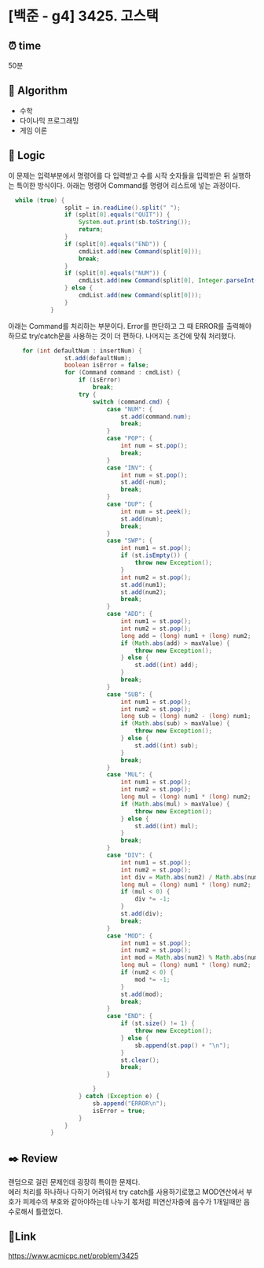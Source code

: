 # [백준 - g4] 3425. 고스택

## ⏰ **time**

50분

## :pushpin: **Algorithm**

- 수학
- 다이나믹 프로그래밍
- 게임 이론

## :round_pushpin: **Logic**

이 문제는 입력부분에서 명령어를 다 입력받고 수를 시작 숫자들을 입력받은 뒤 실행하는 특이한 방식이다.
아래는 명령어 Command를 명령어 리스트에 넣는 과정이다.

```java
  while (true) {
				split = in.readLine().split(" ");
				if (split[0].equals("QUIT")) {
					System.out.print(sb.toString());
					return;
				}
				if (split[0].equals("END")) {
					cmdList.add(new Command(split[0]));
					break;
				}
				if (split[0].equals("NUM")) {
					cmdList.add(new Command(split[0], Integer.parseInt(split[1])));
				} else {
					cmdList.add(new Command(split[0]));
				}
			}

```

아래는 Command를 처리하는 부분이다. Error를 판단하고 그 때 ERROR를 출력해야하므로 try/catch문을 사용하는 것이 더 편하다. 나머지는 조건에 맞춰 처리했다.

```java
	for (int defaultNum : insertNum) {
				st.add(defaultNum);
				boolean isError = false;
				for (Command command : cmdList) {
					if (isError)
						break;
					try {
						switch (command.cmd) {
							case "NUM": {
								st.add(command.num);
								break;
							}
							case "POP": {
								int num = st.pop();
								break;
							}
							case "INV": {
								int num = st.pop();
								st.add(-num);
								break;
							}
							case "DUP": {
								int num = st.peek();
								st.add(num);
								break;
							}
							case "SWP": {
								int num1 = st.pop();
								if (st.isEmpty()) {
									throw new Exception();
								}
								int num2 = st.pop();
								st.add(num1);
								st.add(num2);
								break;
							}
							case "ADD": {
								int num1 = st.pop();
								int num2 = st.pop();
								long add = (long) num1 + (long) num2;
								if (Math.abs(add) > maxValue) {
									throw new Exception();
								} else {
									st.add((int) add);
								}
								break;
							}
							case "SUB": {
								int num1 = st.pop();
								int num2 = st.pop();
								long sub = (long) num2 - (long) num1;
								if (Math.abs(sub) > maxValue) {
									throw new Exception();
								} else {
									st.add((int) sub);
								}
								break;
							}
							case "MUL": {
								int num1 = st.pop();
								int num2 = st.pop();
								long mul = (long) num1 * (long) num2;
								if (Math.abs(mul) > maxValue) {
									throw new Exception();
								} else {
									st.add((int) mul);
								}
								break;
							}
							case "DIV": {
								int num1 = st.pop();
								int num2 = st.pop();
								int div = Math.abs(num2) / Math.abs(num1);
								long mul = (long) num1 * (long) num2;
								if (mul < 0) {
									div *= -1;
								}
								st.add(div);
								break;
							}
							case "MOD": {
								int num1 = st.pop();
								int num2 = st.pop();
								int mod = Math.abs(num2) % Math.abs(num1);
								long mul = (long) num1 * (long) num2;
								if (num2 < 0) {
									mod *= -1;
								}
								st.add(mod);
								break;
							}
							case "END": {
								if (st.size() != 1) {
									throw new Exception();
								} else {
									sb.append(st.pop() + "\n");
								}
								st.clear();
								break;
							}

						}
					} catch (Exception e) {
						sb.append("ERROR\n");
						isError = true;
					}
				}
			}
```

## :black_nib: **Review**

랜덤으로 걸린 문제인데 굉장히 특이한 문제다.  
에러 처리를 하나하나 다하기 어려워서 try catch를 사용하기로했고 MOD연산에서 부호가 피제수의 부호와 같아야하는데 나누기 몫처럼 피연산자중에 음수가 1개일때만 음수로해서 틀렸었다.

## 📡**Link**

https://www.acmicpc.net/problem/3425
